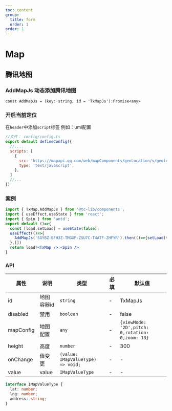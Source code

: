 ```yaml
---
toc: content
group:
  title: form
  order: 1
order: 1
---
```

# Map

## 腾讯地图
### AddMapJs 动态添加腾讯地图
`const AddMapJs = (key: string, id = 'TxMapJs'):Promise<any>`
### 开启当前定位
在`header`中添加`script`标签
例如：umi配置
```javascript
//文件： config/config.ts
export default defineConfig({
  //....
  scripts: [
    {
      src: 'https://mapapi.qq.com/web/mapComponents/geoLocation/v/geolocation.min.js',
      type: 'text/javascript',
    },
  ]
  //...
})
```
### 案例
```jsx
import { TxMap,AddMapJs } from '@tc-lib/components';
import { useEffect,useState } from 'react';
import { Spin } from 'antd';
export default ()=>{
  const [load,setLoad] = useState(false);
  useEffect(()=>{
    AddMapJs('SGYBZ-BFH3Z-TMGXP-ZSU7C-T4ATF-ZHFYR').then(()=>{setLoad(true)})
  },[])
  return load?<TxMap />:<Spin />
}
```
### API
| 属性 | 说明 | 类型  | 必填 | 默认值 |
| ---- | --- | --- | --- | --- |
| id   | 地图容器id      | `string` | - | TxMapJs |
| disabled | 禁用  | `boolean`    | - | false |
| mapConfig | 地图配置  | `any`    | - | `{viewMode: '2D',pitch: 0,rotation: 0,zoom: 13}` |
| height | 高度        | `number` | - | 300 |
| onChange | 值变更    | `(value: IMapValueType) => void;` | - | - |
| value | value        | `IMapValueType` | - | - |

```ts
interface IMapValueType {
  lat: number;
  lng: number;
  address: string;
}
```

